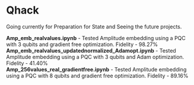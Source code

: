 # Qhack

Going currently for Preparation for State and Seeing the future projects.

<b>Amp_emb_realvalues.ipynb</b> - Tested Amplitude embedding using a PQC with 3 qubits and gradient free optimization. Fidelity - 98.27% <br/>
<b>Amp_emb_realvalues_updatednormalized_Adamopt.ipynb</b> - Tested Amplitude embedding using a PQC with 3 qubits and Adam optimization. Fidelity - 41.40% <br/>
<b>Amp_256values_real_gradientfree.ipynb</b> - Tested Amplitude embedding using a PQC with 8 qubits and gradient free optimization. Fidelity - 89.16% <br/>
